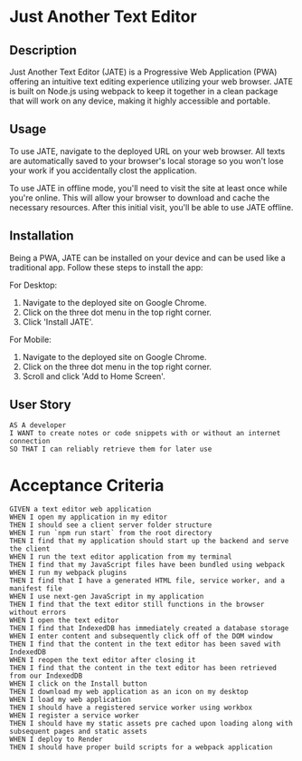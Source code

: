# Just Another Text Editor

## Description

Just Another Text Editor (JATE) is a Progressive Web Application (PWA) offering an intuitive text editing experience
utilizing your web browser. JATE is built on Node.js using webpack to keep it together in a clean package that will work
on any device, making it highly accessible and portable.

## Usage

To use JATE, navigate to the deployed URL on your web browser. All texts are automatically saved to your browser's local
storage so you won't lose your work if you accidentally clost the application.

To use JATE in offline mode, you'll need to visit the site at least once while you're online. This will allow your 
browser to download and cache the necessary resources. After this initial visit, you'll be able to use JATE offline.

## Installation

Being a PWA, JATE can be installed on your device and can be used like a traditional app. Follow these steps to install
the app:

For Desktop:

1. Navigate to the deployed site on Google Chrome.
2. Click on the three dot menu in the top right corner.
3. Click 'Install JATE'.

For Mobile:

1. Navigate to the deployed site on Google Chrome.
2. Click on the three dot menu in the top right corner.
3. Scroll and click 'Add to Home Screen'.

## User Story

```text
AS A developer
I WANT to create notes or code snippets with or without an internet connection
SO THAT I can reliably retrieve them for later use
```

# Acceptance Criteria

```text
GIVEN a text editor web application
WHEN I open my application in my editor
THEN I should see a client server folder structure
WHEN I run `npm run start` from the root directory
THEN I find that my application should start up the backend and serve the client
WHEN I run the text editor application from my terminal
THEN I find that my JavaScript files have been bundled using webpack
WHEN I run my webpack plugins
THEN I find that I have a generated HTML file, service worker, and a manifest file
WHEN I use next-gen JavaScript in my application
THEN I find that the text editor still functions in the browser without errors
WHEN I open the text editor
THEN I find that IndexedDB has immediately created a database storage
WHEN I enter content and subsequently click off of the DOM window
THEN I find that the content in the text editor has been saved with IndexedDB
WHEN I reopen the text editor after closing it
THEN I find that the content in the text editor has been retrieved from our IndexedDB
WHEN I click on the Install button
THEN I download my web application as an icon on my desktop
WHEN I load my web application
THEN I should have a registered service worker using workbox
WHEN I register a service worker
THEN I should have my static assets pre cached upon loading along with subsequent pages and static assets
WHEN I deploy to Render
THEN I should have proper build scripts for a webpack application
```